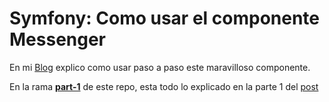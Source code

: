 # Symfony: Como usar el componente Messenger

En mi [Blog](https://www.franciscougalde.com) explico como usar paso a paso este maravilloso componente.

En la rama **[part-1](https://github.com/franciscougalde-com/sf4-messenger/tree/part-1)** de este repo, esta todo lo explicado en la parte 1 del [post](https://www.franciscougalde.com/2019/07/17/symfony-como-usar-el-componente-messenger-parte-1/) 


